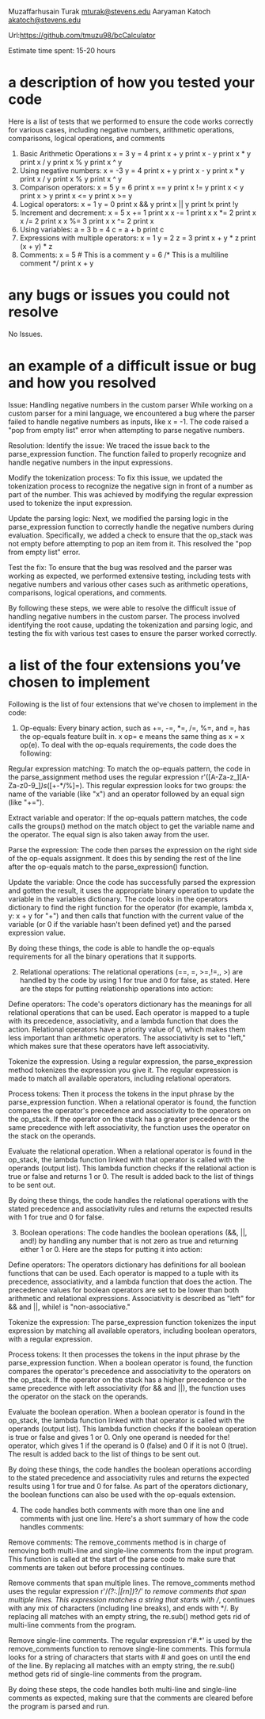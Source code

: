 Muzaffarhusain Turak mturak@stevens.edu
Aaryaman Katoch akatoch@stevens.edu

Url:https://github.com/tmuzu98/bcCalculator

Estimate time spent: 15-20 hours

# a description of how you tested your code
Here is a list of tests that we performed to ensure the code works correctly for various cases, including negative numbers, arithmetic operations, comparisons, logical operations, and comments
1. Basic Arithmetic Operations
x = 3
y = 4
print x + y
print x - y
print x * y
print x / y
print x % y
print x ^ y
2. Using negative numbers:
x = -3
y = 4
print x + y
print x - y
print x * y
print x / y
print x % y
print x ^ y
3. Comparison operators:
x = 5
y = 6
print x == y
print x != y
print x < y
print x > y
print x <= y
print x >= y
4. Logical operators:
x = 1
y = 0
print x && y
print x || y
print !x
print !y
5. Increment and decrement:
x = 5
x += 1
print x 
x -= 1
print x
x *= 2
print x 
x /= 2
print x
x %= 3
print x 
x ^= 2
print x
6. Using variables: 
a = 3
b = 4
c = a + b
print c
7. Expressions with multiple operators:
x = 1
y = 2
z = 3
print x + y * z
print (x + y) * z
8. Comments:
x = 5 # This is a comment
y = 6 /* This is a
         multiline comment */
print x + y

# any bugs or issues you could not resolve
No Issues.


# an example of a difficult issue or bug and how you resolved
Issue: Handling negative numbers in the custom parser
While working on a custom parser for a mini language, we encountered a bug where the parser failed to handle negative numbers as inputs, like x = -1. The code raised a "pop from empty list" error when attempting to parse negative numbers.

Resolution:
Identify the issue: We traced the issue back to the parse_expression function. The function failed to properly recognize and handle negative numbers in the input expressions.

Modify the tokenization process: To fix this issue, we updated the tokenization process to recognize the negative sign in front of a number as part of the number. This was achieved by modifying the regular expression used to tokenize the input expression.

Update the parsing logic: Next, we modified the parsing logic in the parse_expression function to correctly handle the negative numbers during evaluation. Specifically, we added a check to ensure that the op_stack was not empty before attempting to pop an item from it. This resolved the "pop from empty list" error.

Test the fix: To ensure that the bug was resolved and the parser was working as expected, we performed extensive testing, including tests with negative numbers and various other cases such as arithmetic operations, comparisons, logical operations, and comments.


By following these steps, we were able to resolve the difficult issue of handling negative numbers in the custom parser. The process involved identifying the root cause, updating the tokenization and parsing logic, and testing the fix with various test cases to ensure the parser worked correctly.

# a list of the four extensions you’ve chosen to implement
Following is the list of four extensions that we've chosen to implement in the code:
1. Op-equals: Every binary action, such as +=, -=, *=, /=, %=, and =, has the op-equals feature built in. x op= e means the same thing as x = x op(e). To deal with the op-equals requirements, the code does the following:

Regular expression matching: To match the op-equals pattern, the code in the parse_assignment method uses the regular expression r'([A-Za-z_][A-Za-z0-9_]*)s*([+-*/%]=). This regular expression looks for two groups: the name of the variable (like "x") and an operator followed by an equal sign (like "+=").

Extract variable and operator: If the op-equals pattern matches, the code calls the groups() method on the match object to get the variable name and the operator. The equal sign is also taken away from the user.

Parse the expression: The code then parses the expression on the right side of the op-equals assignment. It does this by sending the rest of the line after the op-equals match to the parse_expression() function.

Update the variable: Once the code has successfully parsed the expression and gotten the result, it uses the appropriate binary operation to update the variable in the variables dictionary. The code looks in the operators dictionary to find the right function for the operator (for example, lambda x, y: x + y for "+") and then calls that function with the current value of the variable (or 0 if the variable hasn't been defined yet) and the parsed expression value.

By doing these things, the code is able to handle the op-equals requirements for all the binary operations that it supports.

2. Relational operations: The relational operations (==, =, >=,!=,, >) are handled by the code by using 1 for true and 0 for false, as stated. Here are the steps for putting relationship operations into action:

Define operators: The code's operators dictionary has the meanings for all relational operations that can be used. Each operator is mapped to a tuple with its precedence, associativity, and a lambda function that does the action. Relational operators have a priority value of 0, which makes them less important than arithmetic operators. The associativity is set to "left," which makes sure that these operators have left associativity.

Tokenize the expression. Using a regular expression, the parse_expression method tokenizes the expression you give it. The regular expression is made to match all available operators, including relational operators.

Process tokens: Then it process the tokens in the input phrase by the parse_expression function. When a relational operator is found, the function compares the operator's precedence and associativity to the operators on the op_stack. If the operator on the stack has a greater precedence or the same precedence with left associativity, the function uses the operator on the stack on the operands.

Evaluate the relational operation. When a relational operator is found in the op_stack, the lambda function linked with that operator is called with the operands (output list). This lambda function checks if the relational action is true or false and returns 1 or 0. The result is added back to the list of things to be sent out.

By doing these things, the code handles the relational operations with the stated precedence and associativity rules and returns the expected results with 1 for true and 0 for false.

3. Boolean operations: The code handles the boolean operations (&&, ||, and!) by handling any number that is not zero as true and returning either 1 or 0. Here are the steps for putting it into action:

Define operators: The operators dictionary has definitions for all boolean functions that can be used. Each operator is mapped to a tuple with its precedence, associativity, and a lambda function that does the action. The precedence values for boolean operators are set to be lower than both arithmetic and relational expressions. Associativity is described as "left" for && and ||, while! is "non-associative."

Tokenize the expression: The parse_expression function tokenizes the input expression by matching all available operators, including boolean operators, with a regular expression.

Process tokens: It then processes the tokens in the input phrase by the parse_expression function. When a boolean operator is found, the function compares the operator's precedence and associativity to the operators on the op_stack. If the operator on the stack has a higher precedence or the same precedence with left associativity (for && and ||), the function uses the operator on the stack on the operands.

Evaluate the boolean operation. When a boolean operator is found in the op_stack, the lambda function linked with that operator is called with the operands (output list). This lambda function checks if the boolean operation is true or false and gives 1 or 0. Only one operand is needed for the! operator, which gives 1 if the operand is 0 (false) and 0 if it is not 0 (true). The result is added back to the list of things to be sent out.

By doing these things, the code handles the boolean operations according to the stated precedence and associativity rules and returns the expected results using 1 for true and 0 for false. As part of the operators dictionary, the boolean functions can also be used with the op-equals extension.

4. The code handles both comments with more than one line and comments with just one line. Here's a short summary of how the code handles comments:

Remove comments: The remove_comments method is in charge of removing both multi-line and single-line comments from the input program. This function is called at the start of the parse code to make sure that comments are taken out before processing continues.

Remove comments that span multiple lines. The remove_comments method uses the regular expression r'/*(?:.|[rn])*?*/' to remove comments that span multiple lines. This expression matches a string that starts with /*, continues with any mix of characters (including line breaks), and ends with */. By replacing all matches with an empty string, the re.sub() method gets rid of multi-line comments from the program.

Remove single-line comments. The regular expression r'#.*' is used by the remove_comments function to remove single-line comments. This formula looks for a string of characters that starts with # and goes on until the end of the line. By replacing all matches with an empty string, the re.sub() method gets rid of single-line comments from the program.

By doing these steps, the code handles both multi-line and single-line comments as expected, making sure that the comments are cleared before the program is parsed and run.
